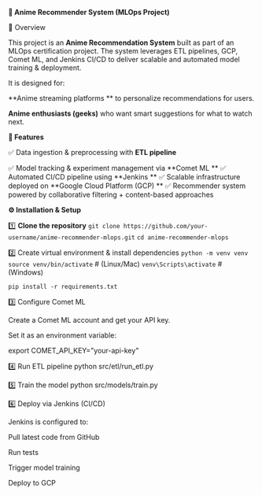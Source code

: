 ****🎥 Anime Recommender System (MLOps Project)****

📌 Overview

This project is an **Anime Recommendation System** built as part of an MLOps certification project.
The system leverages ETL pipelines, GCP, Comet ML, and Jenkins CI/CD to deliver scalable and automated model training & deployment.

It is designed for:

**Anime streaming platforms ** to personalize recommendations for users.

**Anime enthusiasts (geeks)** who want smart suggestions for what to watch next.

****🚀 Features****

✅ Data ingestion & preprocessing with **ETL pipeline**

✅ Model tracking & experiment management via **Comet ML
**
✅ Automated CI/CD pipeline using **Jenkins
**
✅ Scalable infrastructure deployed on **Google Cloud Platform (GCP)
**
✅ Recommender system powered by collaborative filtering + content-based approaches


****⚙️ Installation & Setup****

1️⃣ **Clone the repository**
```git clone https://github.com/your-username/anime-recommender-mlops.git```
```cd anime-recommender-mlops```

2️⃣ Create virtual environment & install dependencies
```python -m venv venv```
```source venv/bin/activate```   # (Linux/Mac)
```venv\Scripts\activate```      # (Windows)

```pip install -r requirements.txt```

3️⃣ Configure Comet ML

Create a Comet ML account and get your API key.

Set it as an environment variable:

export COMET_API_KEY="your-api-key"

4️⃣ Run ETL pipeline
python src/etl/run_etl.py

5️⃣ Train the model
python src/models/train.py

6️⃣ Deploy via Jenkins (CI/CD)

Jenkins is configured to:

Pull latest code from GitHub

Run tests

Trigger model training

Deploy to GCP
